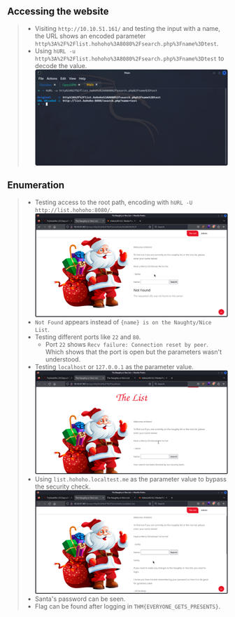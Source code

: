 ## **Accessing the website**
>	- Visiting `http://10.10.51.161/` and testing the input with a name, the URL shows an encoded parameter `http%3A%2F%2Flist.hohoho%3A8080%2Fsearch.php%3Fname%3Dtest`.
>	- Using `hURL -u http%3A%2F%2Flist.hohoho%3A8080%2Fsearch.php%3Fname%3Dtest`  to decode the value.![](hurl-out.png)

## **Enumeration**
>	- Testing access to the root path, encoding with `hURL -U http://list.hohoho:8080/`.![](root-path.png)
>	- `Not Found` appears instead of `{name} is on the Naughty/Nice List`.
>	- Testing different ports like `22` and `80`.
>		- Port `22` shows `Recv failure: Connection reset by peer`. Which shows that the port is open but the parameters wasn't understood.
>	- Testing `localhost` or `127.0.0.1` as the parameter value.![](localhost-out.png)
>	- Using `list.hohoho.localtest.me` as the parameter value to bypass the security check.![](santa-pass.png)
>	- Santa's password can be seen.
>	- Flag can be found after logging in `THM{EVERYONE_GETS_PRESENTS}`.